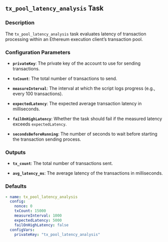 ## `tx_pool_latency_analysis` Task

### Description

The `tx_pool_latency_analysis` task evaluates latency of transaction processing within an Ethereum execution client’s transaction pool.

### Configuration Parameters

- **`privateKey`**:
  The private key of the account to use for sending transactions.

- **`txCount`**:
  The total number of transactions to send.

- **`measureInterval`**:
  The interval at which the script logs progress (e.g., every 100 transactions).

- **`expectedLatency`**:
  The expected average transaction latency in milliseconds.

- **`failOnHighLatency`**:
  Whether the task should fail if the measured latency exceeds `expectedLatency`.

- **`secondsBeforeRunning`**:
  The number of seconds to wait before starting the transaction sending process.

### Outputs

- **`tx_count`**:
  The total number of transactions sent.

- **`avg_latency_ms`**:
  The average latency of the transactions in milliseconds.

### Defaults

```yaml
- name: tx_pool_latency_analysis
  config:
    nonce: 0
    txCount: 15000
    measureInterval: 1000
    expectedLatency: 5000
    failOnHighLatency: false
  configVars:
    privateKey: "tx_pool_latency_analysis"
```
